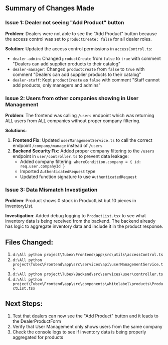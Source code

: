 ## Summary of Changes Made

### Issue 1: Dealer not seeing "Add Product" button
**Problem**: Dealers were not able to see the "Add Product" button because the access control was set to `productCreate: false` for all dealer roles.

**Solution**: Updated the access control permissions in `accessControl.ts`:
- `dealer-admin`: Changed `productCreate` from `false` to `true` with comment "Dealers can add supplier products to their catalog"
- `dealer-manager`: Changed `productCreate` from `false` to `true` with comment "Dealers can add supplier products to their catalog"  
- `dealer-staff`: Kept `productCreate` as `false` with comment "Staff cannot add products, only managers and admins"

### Issue 2: Users from other companies showing in User Management
**Problem**: The frontend was calling `/users` endpoint which was returning ALL users from ALL companies without proper company filtering.

**Solutions**:
1. **Frontend Fix**: Updated `userManagementService.ts` to call the correct endpoint `/company/manage` instead of `/users`
2. **Backend Security Fix**: Added proper company filtering to the `/users` endpoint in `user/controller.ts` to prevent data leakage:
   - Added company filtering: `whereCondition.company = { id: req.user.companyId }`
   - Imported `AuthenticatedRequest` type
   - Updated function signature to use `AuthenticatedRequest`

### Issue 3: Data Mismatch Investigation
**Problem**: Product shows 0 stock in ProductList but 10 pieces in InventoryList.

**Investigation**: Added debug logging to `ProductList.tsx` to see what inventory data is being received from the backend. The backend already has logic to aggregate inventory data and include it in the product response.

## Files Changed:
1. `d:\All python project\Tubex\Frontend\app\src\utils\accessControl.ts`
2. `d:\All python project\Tubex\Frontend\app\src\services\api\userManagementService.ts`
3. `d:\All python project\Tubex\Backend\src\services\user\controller.ts`
4. `d:\All python project\Tubex\Frontend\app\src\components\whitelabel\products\ProductList.tsx`

## Next Steps:
1. Test that dealers can now see the "Add Product" button and it leads to the DealerProductForm
2. Verify that User Management only shows users from the same company
3. Check the console logs to see if inventory data is being properly aggregated for products
